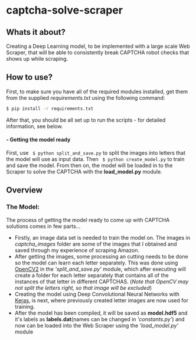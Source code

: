# captcha-solve-scraper
## Whats it about?
Creating a Deep Learning model, to be implemented with a large scale Web Scraper, that will be able to consistently break CAPTCHA robot checks that shows up while scraping.

## How to use?
First, to make sure you have all of the required modules installed, get them from the supplied *requirements.txt* using the following command:
```bash
$ pip install -r requirements.txt
```
After that, you should be all set up to run the scripts - for detailed information, see below.
#### - Getting the model ready
First, use ``` $ python split_and_save.py``` to split the images into letters that the model will use as input data. Then ``` $ python create_model.py``` to train and save the model. From then on, the model will be loaded in to the Scraper to solve the CAPTCHA with the **load_model.py** module.


## Overview
### The Model:
The process of getting the model ready to come up with CAPTCHA solutions comes in few parts... <br/>
* Firstly, an image data set is needed to train the model on. The images in *captcha_images* folder are some of the images that I obtained and saved through my experience of scraping Amazon. <br/>
* After getting the images, some processing an cutting needs to be done so the model can learn each letter separately. This was done using [OpenCV2](https://pypi.org/project/opencv-python/) in the *'split_and_save.py'* module, which after executing will create a folder for each letter separately that contains all of the instances of that letter in different CAPTCHAS. (*Note that OpenCV may not split the letters right, so that image will be excluded*)
* Creating the model using Deep Convolutional Neural Networks with [Keras](https://keras.io/), is next, where previously created letter images are now used for training.
* After the model has been compiled, it will be saved as **model.hdf5** and it's labels as **labels.dat**(names can be changed in *'constants.py'*) and now can be loaded into the Web Scraper using the *'load_model.py'* module

